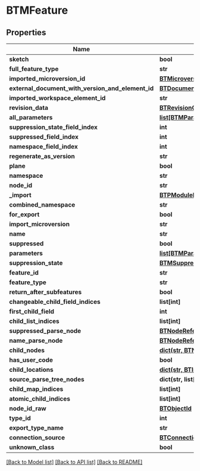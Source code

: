 # BTMFeature

## Properties
Name | Type | Description | Notes
------------ | ------------- | ------------- | -------------
**sketch** | **bool** |  | [optional] 
**full_feature_type** | **str** |  | [optional] 
**imported_microversion_id** | [**BTMicroversionId**](BTMicroversionId.md) |  | [optional] 
**external_document_with_version_and_element_id** | [**BTDocumentWithVersionAndElementId**](BTDocumentWithVersionAndElementId.md) |  | [optional] 
**imported_workspace_element_id** | **str** |  | [optional] 
**revision_data** | [**BTRevisionCustomData**](BTRevisionCustomData.md) |  | [optional] 
**all_parameters** | [**list[BTMParameter]**](BTMParameter.md) |  | [optional] 
**suppression_state_field_index** | **int** |  | [optional] 
**suppressed_field_index** | **int** |  | [optional] 
**namespace_field_index** | **int** |  | [optional] 
**regenerate_as_version** | **str** |  | [optional] 
**plane** | **bool** |  | [optional] 
**namespace** | **str** |  | [optional] 
**node_id** | **str** |  | [optional] 
**_import** | [**BTPModuleId**](BTPModuleId.md) |  | [optional] 
**combined_namespace** | **str** |  | [optional] 
**for_export** | **bool** |  | [optional] 
**import_microversion** | **str** |  | [optional] 
**name** | **str** |  | [optional] 
**suppressed** | **bool** |  | [optional] 
**parameters** | [**list[BTMParameter]**](BTMParameter.md) |  | [optional] 
**suppression_state** | [**BTMSuppressionState**](BTMSuppressionState.md) |  | [optional] 
**feature_id** | **str** |  | [optional] 
**feature_type** | **str** |  | [optional] 
**return_after_subfeatures** | **bool** |  | [optional] 
**changeable_child_field_indices** | **list[int]** |  | [optional] 
**first_child_field** | **int** |  | [optional] 
**child_list_indices** | **list[int]** |  | [optional] 
**suppressed_parse_node** | [**BTNodeReference**](BTNodeReference.md) |  | [optional] 
**name_parse_node** | [**BTNodeReference**](BTNodeReference.md) |  | [optional] 
**child_nodes** | [**dict(str, BTNodeReference)**](BTNodeReference.md) |  | [optional] 
**has_user_code** | **bool** |  | [optional] 
**child_locations** | [**dict(str, BTInsertionLocation)**](BTInsertionLocation.md) |  | [optional] 
**source_parse_tree_nodes** | **dict(str, list[BTNodeReference])** |  | [optional] 
**child_map_indices** | **list[int]** |  | [optional] 
**atomic_child_indices** | **list[int]** |  | [optional] 
**node_id_raw** | [**BTObjectId**](BTObjectId.md) |  | [optional] 
**type_id** | **int** |  | [optional] 
**export_type_name** | **str** |  | [optional] 
**connection_source** | [**BTConnection**](BTConnection.md) |  | [optional] 
**unknown_class** | **bool** |  | [optional] 

[[Back to Model list]](../README.md#documentation-for-models) [[Back to API list]](../README.md#documentation-for-api-endpoints) [[Back to README]](../README.md)


